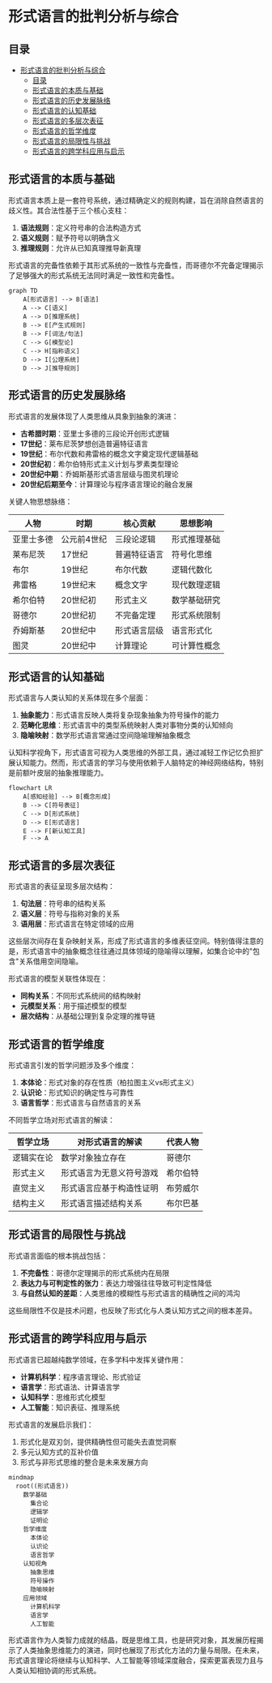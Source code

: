 # 形式语言的批判分析与综合

## 目录

- [形式语言的批判分析与综合](#形式语言的批判分析与综合)
  - [目录](#目录)
  - [形式语言的本质与基础](#形式语言的本质与基础)
  - [形式语言的历史发展脉络](#形式语言的历史发展脉络)
  - [形式语言的认知基础](#形式语言的认知基础)
  - [形式语言的多层次表征](#形式语言的多层次表征)
  - [形式语言的哲学维度](#形式语言的哲学维度)
  - [形式语言的局限性与挑战](#形式语言的局限性与挑战)
  - [形式语言的跨学科应用与启示](#形式语言的跨学科应用与启示)

## 形式语言的本质与基础

形式语言本质上是一套符号系统，通过精确定义的规则构建，旨在消除自然语言的歧义性。其合法性基于三个核心支柱：

1. **语法规则**：定义符号串的合法构造方式
2. **语义规则**：赋予符号以明确含义
3. **推理规则**：允许从已知真理推导新真理

形式语言的完备性依赖于其形式系统的一致性与完备性，而哥德尔不完备定理揭示了足够强大的形式系统无法同时满足一致性和完备性。

```mermaid
graph TD
    A[形式语言] --> B[语法]
    A --> C[语义]
    A --> D[推理系统]
    B --> E[产生式规则]
    B --> F[词法/句法]
    C --> G[模型论]
    C --> H[指称语义]
    D --> I[公理系统]
    D --> J[推导规则]
```

## 形式语言的历史发展脉络

形式语言的发展体现了人类思维从具象到抽象的演进：

- **古希腊时期**：亚里士多德的三段论开创形式逻辑
- **17世纪**：莱布尼茨梦想创造普遍特征语言
- **19世纪**：布尔代数和弗雷格的概念文字奠定现代逻辑基础
- **20世纪初**：希尔伯特形式主义计划与罗素类型理论
- **20世纪中期**：乔姆斯基形式语言层级与图灵机理论
- **20世纪后期至今**：计算理论与程序语言理论的融合发展

关键人物思想脉络：

| 人物 | 时期 | 核心贡献 | 思想影响 |
|------|------|----------|----------|
| 亚里士多德 | 公元前4世纪 | 三段论逻辑 | 形式推理基础 |
| 莱布尼茨 | 17世纪 | 普遍特征语言 | 符号化思维 |
| 布尔 | 19世纪 | 布尔代数 | 逻辑代数化 |
| 弗雷格 | 19世纪末 | 概念文字 | 现代数理逻辑 |
| 希尔伯特 | 20世纪初 | 形式主义 | 数学基础研究 |
| 哥德尔 | 20世纪初 | 不完备定理 | 形式系统限制 |
| 乔姆斯基 | 20世纪中 | 形式语言层级 | 语言形式化 |
| 图灵 | 20世纪中 | 计算理论 | 可计算性概念 |

## 形式语言的认知基础

形式语言与人类认知的关系体现在多个层面：

1. **抽象能力**：形式语言反映人类将复杂现象抽象为符号操作的能力
2. **范畴化思维**：形式语言中的类型系统映射人类对事物分类的认知倾向
3. **隐喻映射**：数学形式语言常通过空间隐喻理解抽象概念

认知科学视角下，形式语言可视为人类思维的外部工具，通过减轻工作记忆负担扩展认知能力。然而，形式语言的学习与使用依赖于人脑特定的神经网络结构，特别是前额叶皮层的抽象推理能力。

```mermaid
flowchart LR
    A[感知经验] --> B[概念形成]
    B --> C[符号表征]
    C --> D[形式系统]
    D --> E[形式语言]
    E --> F[新认知工具]
    F --> A
```

## 形式语言的多层次表征

形式语言的表征呈现多层次结构：

1. **句法层**：符号串的结构关系
2. **语义层**：符号与指称对象的关系
3. **语用层**：形式语言在特定领域的应用

这些层次间存在复杂映射关系，形成了形式语言的多维表征空间。特别值得注意的是，形式语言中的抽象概念往往通过具体领域的隐喻得以理解，如集合论中的"包含"关系借用空间隐喻。

形式语言的模型关联性体现在：

- **同构关系**：不同形式系统间的结构映射
- **元模型关系**：用于描述模型的模型
- **层次结构**：从基础公理到复杂定理的推导链

## 形式语言的哲学维度

形式语言引发的哲学问题涉及多个维度：

1. **本体论**：形式对象的存在性质（柏拉图主义vs形式主义）
2. **认识论**：形式知识的确定性与可靠性
3. **语言哲学**：形式语言与自然语言的关系

不同哲学立场对形式语言的解读：

| 哲学立场 | 对形式语言的解读 | 代表人物 |
|----------|------------------|----------|
| 逻辑实在论 | 数学对象独立存在 | 哥德尔 |
| 形式主义 | 形式语言为无意义符号游戏 | 希尔伯特 |
| 直觉主义 | 形式语言应基于构造性证明 | 布劳威尔 |
| 结构主义 | 形式语言描述结构关系 | 布尔巴基 |

## 形式语言的局限性与挑战

形式语言面临的根本挑战包括：

1. **不完备性**：哥德尔定理揭示的形式系统内在局限
2. **表达力与可判定性的张力**：表达力增强往往导致可判定性降低
3. **与自然认知的差距**：人类思维的模糊性与形式语言的精确性之间的鸿沟

这些局限性不仅是技术问题，也反映了形式化与人类认知方式之间的根本差异。

## 形式语言的跨学科应用与启示

形式语言已超越纯数学领域，在多学科中发挥关键作用：

- **计算机科学**：程序语言理论、形式验证
- **语言学**：形式语法、计算语言学
- **认知科学**：思维形式化模型
- **人工智能**：知识表征、推理系统

形式语言的发展启示我们：

1. 形式化是双刃剑，提供精确性但可能失去直觉洞察
2. 多元认知方式的互补价值
3. 形式与非形式思维的整合是未来发展方向

```mermaid
mindmap
  root((形式语言))
    数学基础
      集合论
      逻辑学
      证明论
    哲学维度
      本体论
      认识论
      语言哲学
    认知视角
      抽象思维
      符号操作
      隐喻映射
    应用领域
      计算机科学
      语言学
      人工智能
```

形式语言作为人类智力成就的结晶，既是思维工具，也是研究对象，其发展历程揭示了人类抽象思维能力的演进，同时也展现了形式化方法的力量与局限。在未来，形式语言理论将继续与认知科学、人工智能等领域深度融合，探索更富表现力且与人类认知相协调的形式系统。
